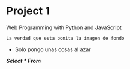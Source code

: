 # Project 1

Web Programming with Python and JavaScript

`La verdad que esta bonita la imagen de fondo`

- Solo pongo unas cosas al azar

***Select * From***
